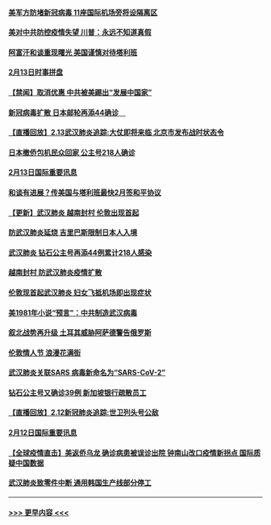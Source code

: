 #### [美军方防堵新冠病毒 11座国际机场旁将设隔离区](../pages/prog202/a102776870.md?t=02141155) 
#### [美对中共防控疫情失望 川普：永远不知道真假](../pages/prog202/a102776836.md?t=02141155) 
#### [阿富汗和谈重现曙光 美国谨慎对待塔利班](../pages/prog202/a102776748.md?t=02141155) 
#### [2月13日时事拼盘](../pages/prog202/a102776689.md?t=02141155) 
#### [【禁闻】取消优惠 中共被美踢出“发展中国家”](../pages/prog202/a102776670.md?t=02141155) 
#### [新冠病毒扩散 日本邮轮再添44确诊　](../pages/prog202/a102776518.md?t=02141155) 
#### [【直播回放】2.13武汉肺炎追踪:大仗即将来临 北京市发布战时状态令](../pages/prog202/a102776399.md?t=02141155) 
#### [日本撤侨包机民众回家 公主号218人确诊](../pages/prog202/a102776346.md?t=02141155) 
#### [2月13日国际重要讯息](../pages/prog202/a102776339.md?t=02141155) 
#### [和谈有进展？传美国与塔利班最快2月签和平协议](../pages/prog202/a102776291.md?t=02141155) 
#### [【更新】武汉肺炎 越南封村 伦敦出现首起](../pages/prog202/a102770740.md?t=02141155) 
#### [防武汉肺炎延烧 吉里巴斯限制日本人入境](../pages/prog202/a102776276.md?t=02141155) 
#### [武汉肺炎 钻石公主号再添44例累计218人感染](../pages/prog202/a102776089.md?t=02141155) 
#### [越南封村 防武汉肺炎疫情扩散](../pages/prog202/a102776214.md?t=02141155) 
#### [伦敦现首起武汉肺炎 妇女飞抵机场即出现症状](../pages/prog202/a102776031.md?t=02141155) 
#### [美1981年小说“预言”：中共制造武汉病毒](../pages/prog202/a102775980.md?t=02141155) 
#### [叙北战势再升级 土耳其威胁阿萨德警告俄罗斯](../pages/prog202/a102775904.md?t=02141155) 
#### [伦敦情人节 浪漫花满街](../pages/prog202/a102775786.md?t=02141155) 
#### [武汉肺炎关联SARS 病毒新命名为“SARS-CoV-2”](../pages/prog202/a102775719.md?t=02141155) 
#### [钻石公主号又确诊39例 新加坡银行疏散员工](../pages/prog202/a102775691.md?t=02141155) 
#### [【直播回放】2.12新冠肺炎追踪:世卫列头号公敌](../pages/prog202/a102775541.md?t=02141155) 
#### [2月12日国际重要讯息](../pages/prog202/a102775437.md?t=02141155) 
#### [【全球疫情直击】美返侨乌龙 确诊病患被误诊出院 钟南山改口疫情新拐点 国际质疑中国数据](../pages/prog202/a102775378.md?t=02141155) 
#### [武汉肺炎致零件中断 通用韩国生产线部分停工](../pages/prog202/a102775365.md?t=02141155) 

----
#### [ >>> 更早内容 <<< ](../indexes/prog202-earlier.md)
